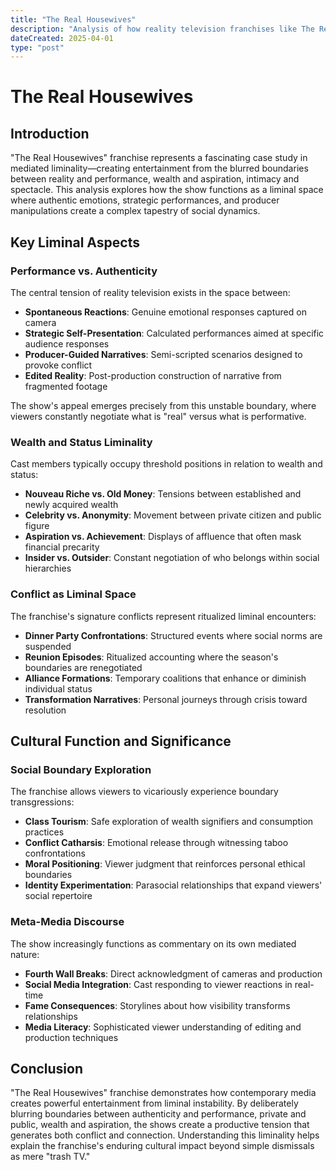 ```yaml
---
title: "The Real Housewives"
description: "Analysis of how reality television franchises like The Real Housewives create and exploit liminal spaces of performance, authenticity, and social dynamics."
dateCreated: 2025-04-01
type: "post"
---
```


# The Real Housewives

## Introduction
"The Real Housewives" franchise represents a fascinating case study in mediated liminality—creating entertainment from the blurred boundaries between reality and performance, wealth and aspiration, intimacy and spectacle. This analysis explores how the show functions as a liminal space where authentic emotions, strategic performances, and producer manipulations create a complex tapestry of social dynamics.

## Key Liminal Aspects

### Performance vs. Authenticity
The central tension of reality television exists in the space between:
- **Spontaneous Reactions**: Genuine emotional responses captured on camera
- **Strategic Self-Presentation**: Calculated performances aimed at specific audience responses
- **Producer-Guided Narratives**: Semi-scripted scenarios designed to provoke conflict
- **Edited Reality**: Post-production construction of narrative from fragmented footage

The show's appeal emerges precisely from this unstable boundary, where viewers constantly negotiate what is "real" versus what is performative.

### Wealth and Status Liminality
Cast members typically occupy threshold positions in relation to wealth and status:
- **Nouveau Riche vs. Old Money**: Tensions between established and newly acquired wealth
- **Celebrity vs. Anonymity**: Movement between private citizen and public figure
- **Aspiration vs. Achievement**: Displays of affluence that often mask financial precarity
- **Insider vs. Outsider**: Constant negotiation of who belongs within social hierarchies

### Conflict as Liminal Space
The franchise's signature conflicts represent ritualized liminal encounters:
- **Dinner Party Confrontations**: Structured events where social norms are suspended
- **Reunion Episodes**: Ritualized accounting where the season's boundaries are renegotiated
- **Alliance Formations**: Temporary coalitions that enhance or diminish individual status
- **Transformation Narratives**: Personal journeys through crisis toward resolution

## Cultural Function and Significance

### Social Boundary Exploration
The franchise allows viewers to vicariously experience boundary transgressions:
- **Class Tourism**: Safe exploration of wealth signifiers and consumption practices
- **Conflict Catharsis**: Emotional release through witnessing taboo confrontations
- **Moral Positioning**: Viewer judgment that reinforces personal ethical boundaries
- **Identity Experimentation**: Parasocial relationships that expand viewers' social repertoire

### Meta-Media Discourse
The show increasingly functions as commentary on its own mediated nature:
- **Fourth Wall Breaks**: Direct acknowledgment of cameras and production
- **Social Media Integration**: Cast responding to viewer reactions in real-time
- **Fame Consequences**: Storylines about how visibility transforms relationships
- **Media Literacy**: Sophisticated viewer understanding of editing and production techniques

## Conclusion
"The Real Housewives" franchise demonstrates how contemporary media creates powerful entertainment from liminal instability. By deliberately blurring boundaries between authenticity and performance, private and public, wealth and aspiration, the shows create a productive tension that generates both conflict and connection. Understanding this liminality helps explain the franchise's enduring cultural impact beyond simple dismissals as mere "trash TV."


